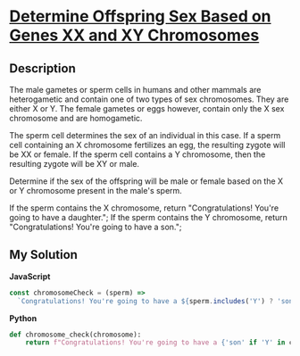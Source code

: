 # [Determine Offspring Sex Based on Genes XX and XY Chromosomes](https://www.codewars.com/kata/56530b444e831334c0000020/solutions/python)

## Description

The male gametes or sperm cells in humans and other mammals are heterogametic and contain one of two types of sex chromosomes. They are either X or Y. The female gametes or eggs however, contain only the X sex chromosome and are homogametic.

The sperm cell determines the sex of an individual in this case. If a sperm cell containing an X chromosome fertilizes an egg, the resulting zygote will be XX or female. If the sperm cell contains a Y chromosome, then the resulting zygote will be XY or male.

Determine if the sex of the offspring will be male or female based on the X or Y chromosome present in the male's sperm.

If the sperm contains the X chromosome, return "Congratulations! You're going to have a daughter."; If the sperm contains the Y chromosome, return "Congratulations! You're going to have a son.";

## My Solution

**JavaScript**

```js
const chromosomeCheck = (sperm) =>
  `Congratulations! You're going to have a ${sperm.includes('Y') ? 'son' : 'daughter'}.`;
```

**Python**

```py
def chromosome_check(chromosome):
    return f"Congratulations! You're going to have a {'son' if 'Y' in chromosome else 'daughter'}."
```
